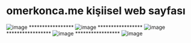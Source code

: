 # omerkonca.me kişiisel web sayfası
![image](https://user-images.githubusercontent.com/65457096/198896376-9ce7fbcc-05f0-417c-ae85-696238044093.png)   *****************
![image](https://user-images.githubusercontent.com/65457096/198896389-4dce60cd-e1c3-466e-b667-c2c33aea8bd8.png)   *****************
![image](https://user-images.githubusercontent.com/65457096/198896450-94abdebe-98eb-4dbb-8d7c-7ba77f73a8ae.png)   *****************
![image](https://user-images.githubusercontent.com/65457096/198896466-455da431-c39d-40d5-bc3e-19d95cb909bb.png)   *****************
![image](https://user-images.githubusercontent.com/65457096/198896477-870b982c-9cc4-43c3-bd96-7d219cc2166d.png)




